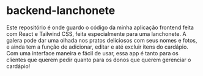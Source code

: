 # backend-lanchonete
Este repositório é onde guardo o código da minha aplicação frontend feita com React e Tailwind CSS, feita especialmente para uma lanchonete. A galera pode dar uma olhada nos pratos deliciosos com seus nomes e fotos, e ainda tem a função de adicionar, editar e até excluir itens do cardápio. Com uma interface maneira e fácil de usar, essa app é tanto para os clientes que querem pedir quanto para os donos que querem gerenciar o cardápio!
